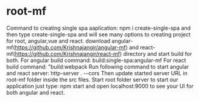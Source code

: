 # root-mf

 Command to creating single spa aaplication: npm i create-single-spa and then type create-single-spa and will see many options to creating project for root, angular,vue and react.
 download angular-mf(https://github.com/Krishnajangir/angular-mf) and react-mf(https://github.com/Krishnajangir/react-mf) directory and start build for both.
 For angular build command: build:single-spa:angular-mf
 For react build command: "build:webpack
 Run following command to start angular and react server: http-server . --cors
 Then update started server URL in root-mf folder inside the src files.
 Start root folder server to start our application just type: npm start and open localhost:9000 to see your UI for both angular and react.
